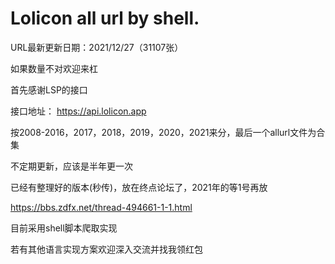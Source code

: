 # Lolicon all url by shell.

URL最新更新日期：2021/12/27（31107张）

如果数量不对欢迎来杠

首先感谢LSP的接口

接口地址： https://api.lolicon.app

按2008-2016，2017，2018，2019，2020，2021来分，最后一个allurl文件为合集

不定期更新，应该是半年更一次

已经有整理好的版本(秒传)，放在终点论坛了，2021年的等1号再放

https://bbs.zdfx.net/thread-494661-1-1.html

目前采用shell脚本爬取实现

若有其他语言实现方案欢迎深入交流并找我领红包
